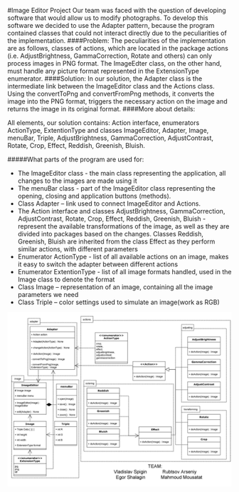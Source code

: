 #Image Editor Project
Our team was faced with the question of developing software that would allow us
to modify photographs. To develop this software we decided to use the Adapter
pattern, because the program contained classes that could not interact directly due to
the peculiarities of the implementation.
####Problem:
The peculiarities of the implementation are as follows, classes of actions, which
are located in the package actions (i.e. AdjustBrightness, GammaCorrection, Rotate
and others) can only process images in PNG format. The ImageEdter class, on the
other hand, must handle any picture format represented in the ExtensionType
enumerator.
####Solution:
In our solution, the Adapter class is the intermediate link between the ImageEditor
class and the Actions class. Using the convertToPng and convertFromPng methods, it
converts the image into the PNG format, triggers the necessary action on the image
and returns the image in its original format.
####More about details:

All elements, our solution contains: Action interface, enumerators ActionType,
ExtentionType and classes ImageEditor, Adapter, Image, menuBar, Triple,
AdjustBrightness, GammaCorrection, AdjustContrast, Rotate, Crop, Effect, Reddish,
Greenish, Bluish.

#####What parts of the program are used for:
* The ImageEditor class - the main class representing the application, all changes
to the images are made using it
* The menuBar class - part of the ImageEditor class representing the opening,
closing and application buttons (methods).
* Class Adapter – link used to connect ImageEditor and Actions.
* The Action interface and classes AdjustBrightness, GammaCorrection,
AdjustContrast, Rotate, Crop, Effect, Reddish, Greenish, Bluish - represent the
available transformations of the image, as well as they are divided into
packages based on the changes. Classes Reddish, Greenish, Bluish are
inherited from the class Effect as they perform similar actions, with different
parameters
* Enumerator ActionType - list of all available actions on an image, makes it
easy to switch the adapter between different actions
* Enumerator ExtentionType - list of all image formats handled, used in the
Image class to denote the format
* Class Image – representation of an image, containing all the image parameters
we need
* Class Triple – color settings used to simulate an image(work as RGB)

![uml](uml_adapter.JPG)